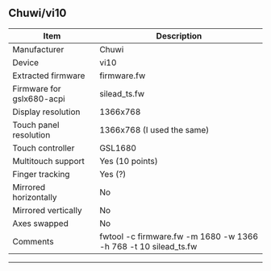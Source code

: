Chuwi/vi10
--------------------------------------
| Item                      | Description                                                               |
|---------------------------|---------------------------------------------------------------------------|
| Manufacturer              | Chuwi                                                                     |
| Device                    | vi10                                                                      |
| Extracted firmware        | firmware.fw                                                               |
| Firmware for gslx680-acpi | silead_ts.fw                                                              |
| Display resolution        | 1366x768                                                                  |
| Touch panel resolution    | 1366x768 (I used the same)                                                |
| Touch controller          | GSL1680                                                                   |
| Multitouch support        | Yes (10 points)                                                           |
| Finger tracking           | Yes (?)                                                                   |
| Mirrored horizontally     | No                                                                        |
| Mirrored vertically       | No                                                                        |
| Axes swapped              | No                                                                        |
| Comments                  | fwtool -c firmware.fw -m 1680 -w 1366 -h 768 -t 10 silead_ts.fw           |
--------------------------------------
